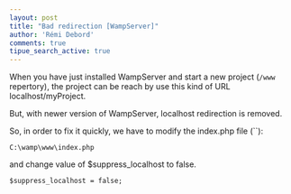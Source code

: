 ```yaml
---
layout: post
title: "Bad redirection [WampServer]"
author: 'Rémi Debord'
comments: true
tipue_search_active: true
---
```

When you have just installed WampServer and start a new project (`/www` repertory), the project can be reach by use this kind of URL localhost/myProject.

But, with newer version of WampServer, localhost redirection is removed.

So, in order to fix it quickly, we have to modify the index.php file (``):
```
C:\wamp\www\index.php
```
and change value of $suppress_localhost to false.
```
$suppress_localhost = false;
```
